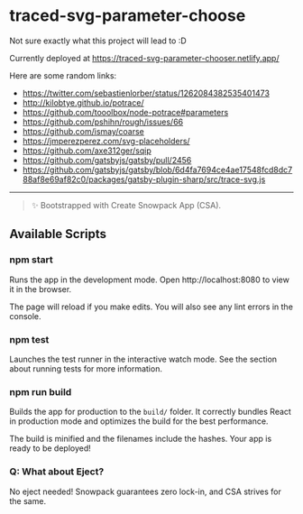 # traced-svg-parameter-choose

Not sure exactly what this project will lead to :D

Currently deployed at https://traced-svg-parameter-chooser.netlify.app/

Here are some random links:

- https://twitter.com/sebastienlorber/status/1262084382535401473
- http://kilobtye.github.io/potrace/
- https://github.com/tooolbox/node-potrace#parameters
- https://github.com/pshihn/rough/issues/66
- https://github.com/ismay/coarse
- https://jmperezperez.com/svg-placeholders/
- https://github.com/axe312ger/sqip
- https://github.com/gatsbyjs/gatsby/pull/2456
- https://github.com/gatsbyjs/gatsby/blob/6d4fa7694ce4ae17548fcd8dc788af8e69af82c0/packages/gatsby-plugin-sharp/src/trace-svg.js


--------------------

> ✨ Bootstrapped with Create Snowpack App (CSA).

## Available Scripts

### npm start

Runs the app in the development mode.
Open http://localhost:8080 to view it in the browser.

The page will reload if you make edits.
You will also see any lint errors in the console.

### npm test

Launches the test runner in the interactive watch mode.
See the section about running tests for more information.

### npm run build

Builds the app for production to the `build/` folder.
It correctly bundles React in production mode and optimizes the build for the best performance.

The build is minified and the filenames include the hashes.
Your app is ready to be deployed!

### Q: What about Eject?

No eject needed! Snowpack guarantees zero lock-in, and CSA strives for the same.
